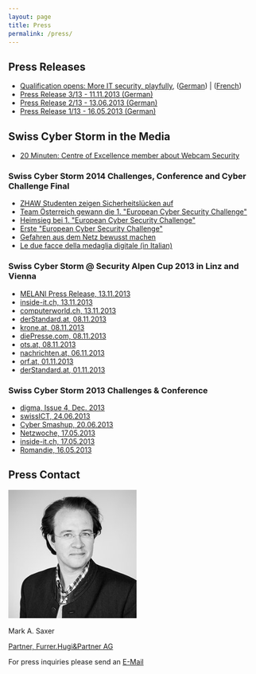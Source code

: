 ```yaml
---
layout: page
title: Press
permalink: /press/
---
```

<h2>Press Releases</h2>
<ul class="fa-ul">
  <li><i class="fa-li fa fa-check-square"></i><a href="/res/press/Press-Release-Challenge-Start_EN.pdf">Qualification opens: More IT security, playfully</a>, (<a href="/res/press/Press-Release-Challenge-Start_DE.pdf">German</a>) | (<a href="/res/press/Press-Release-Challenge-Start_FR.pdf">French</a>)</li>
<li><i class="fa-li fa fa-check-square"></i><a href="/res/press/alpencup_final_pressemitteilung_final_v2.0.pdf">Press Release 3/13 - 11.11.2013 (German)</a></li>
<li><i class="fa-li fa fa-check-square"></i><a href="/res/press/SCS4_MM_20130613.pdf">Press Release 2/13 - 13.06.2013 (German)</a></li>
<li><i class="fa-li fa fa-check-square"></i><a href="/res/press/SCS4_MM_20130516.pdf">Press Release 1/13 - 16.05.2013 (German)</a></li>
</ul>

<h2>Swiss Cyber Storm in the Media</h2>
<ul class="fa-ul">
  <li><i class="fa-li fa fa-check-square"></i><a href="http://www.20min.ch/digital/news/story/-Eine-Webcam-laesst-sich-innert-Minuten-knacken--27871932" target="_blank">
20 Minuten: Centre of Excellence member about Webcam Security
</a></li>
</ul>

<h3>Swiss Cyber Storm 2014 Challenges, Conference and Cyber Challenge Final</h3>
<ul class="fa-ul">
<li><i class="fa-li fa fa-check-square"></i><a href="http://engineering.zhaw.ch/de/engineering/ueber-uns/news/newsdetail/news/swiss-cyber-storm-it-security-challenge-zhaw-studenten-zeigen-it-sicherheitsluecken-auf.html" target="_blank">ZHAW Studenten zeigen Sicherheitslücken auf</a></li>
<li><i class="fa-li fa fa-check-square"></i><a href="http://derstandard.at/2000007826365/Team-Oesterreich-gewann-die-1-European-Cyber-Security-Challenge" target="_blank">Team Österreich gewann die 1. "European Cyber Security Challenge"</a></li>
<li><i class="fa-li fa fa-check-square"></i><a href="http://steiermark.orf.at/news/stories/2677849/" target="_blank">Heimsieg bei 1. "European Cyber Security Challenge"</a></li>
<li><i class="fa-li fa fa-check-square"></i><a href="http://www.oe24.at/oesterreich/chronik/steiermark/Erste-European-Cyber-Security-Challenge/164218126" target="_blank">Erste "European Cyber Security Challenge"</a></li>
<li><i class="fa-li fa fa-check-square"></i><a href="http://www.meinbezirk.at/fuerstenfeld/wirtschaft/gefahren-aus-dem-netz-bewusst-machen-d1142196.html" target="_blank">Gefahren aus dem Netz bewusst machen</a></li>
<li><i class="fa-li fa fa-check-square"></i><a href="http://www.rsi.ch/rete-uno/programmi/intrattenimento/la-consulenza/Le-due-facce-della-medaglia-digitale-2803933.html" target="_blank">Le due facce della medaglia digitale (in Italian)</a></li>
</ul>

<h3>Swiss Cyber Storm @ Security Alpen Cup 2013 in Linz and Vienna</h3>

<ul class="fa-ul">
<li><i class="fa-li fa fa-check-square"></i><a href="http://www.melani.admin.ch/dienstleistungen/archiv/01560/index.html?lang=de">MELANI Press Release, 13.11.2013</a></li>
<li><i class="fa-li fa fa-check-square"></i><a href="http://www.inside-it.ch/articles/34430">inside-it.ch, 13.11.2013</a></li>
<li><i class="fa-li fa fa-check-square"></i><a href="http://www.computerworld.ch/news/kommunikation/artikel/schweiz-schlaegt-oesterreich-bei-it-security-64668/">computerworld.ch, 13.11.2013</a></li>
<li><i class="fa-li fa fa-check-square"></i><a href="http://derstandard.at/1381371281852/Security-Alpen-Cup-geht-an-die-Schweiz">derStandard.at, 08.11.2013</a></li>
<li><i class="fa-li fa fa-check-square"></i><a href="http://www.krone.at/Digital/Schweiz_gewinnt_Hackerbewerb_Security_Alpen_Cu  p-Ergebnis_fix-Story-382094">krone.at, 08.11.2013</a></li>
<li><i class="fa-li fa fa-check-square"></i><a href="http://diepresse.com/home/techscience/internet/sicherheit/1474030/HackerCup_Schweizer-schlagen-Osterreicher-im-Finale">diePresse.com, 08.11.2013</a></li>
<li><i class="fa-li fa fa-check-square"></i><a href="http://www.ots.at/presseaussendung/OTS_20131107_OTS0220/cyber-sicherheitswoche-des-bundesheeres-endet-mit-laenderkampf">ots.at, 08.11.2013</a></li>
<li><i class="fa-li fa fa-check-square"></i><a href="http://www.nachrichten.at/oberoesterreich/Wir-alle-sind-im-Haifischbecken-  Cyber-Space;art4,1232713">nachrichten.at, 06.11.2013</a></li>
<li><i class="fa-li fa fa-check-square"></i><a href="http://ooe.orf.at/news/stories/2612494/">orf.at, 01.11.2013</a></li>
<li><i class="fa-li fa fa-check-square"></i><a href="http://derstandard.at/1381370597201/Cyber-Terror-und-Anonymous-Bundesheer-fischt-nach-jungen-Hackern">derStandard.at, 01.11.2013</a></li>
</ul>

<h3>Swiss Cyber Storm 2013 Challenges & Conference</h3>
<ul class="fa-ul">
<li><i class="fa-li fa fa-check-square"></i><a href="http://2014.swisscyberstorm.com/files/2913/8885/0156/digma_2013_4.pdf">digma, Issue 4, Dec. 2013</a></li>
<li><i class="fa-li fa fa-check-square"></i><a href="http://www.swissict.ch/index.php?id=419" target="_blank">swissICT, 24.06.2013</a></li>
<li><i class="fa-li fa fa-check-square"></i><a href="http://cybermashup.com/2013/06/20/swiss-cyber-storm-4-part-1/" target="_blank">Cyber Smashup, 20.06.2013</a></li>
<li><i class="fa-li fa fa-check-square"></i><a href="http://www.netzwoche.ch/de-CH/News/2013/05/17/Cyber-Talente-gesucht.aspx" target="_blank">Netzwoche, 17.05.2013</a></li>
<li><i class="fa-li fa fa-check-square"></i><a href="http://www.inside-it.ch/articles/32550" target="_blank">inside-it.ch, 17.05.2013</a></li>
<li><i class="fa-li fa fa-check-square"></i><a href="http://www.romandie.com/news/n/__Les_TIC_mais_en_toute_securite_Swiss_Cyber_Storm_cherche_les_cyber_talents_de_demain____21160520131640.asp" target="_blank">Romandie, 16.05.2013</a></li>
</ul>

<h2>Press Contact</h2>

<div class="scs-portrait">
<img src="/img/about/mark_saxer.jpg" alt="lic. phil. I Mark A. Saxer">
<div class="scs-portrait-description">
<p class="scs-portrait-name">Mark A. Saxer</p>
<a class="scs-portrait-affiliation" href="mailto:press@swisscyberstorm.com">Partner, Furrer.Hugi&Partner AG</a>
<p>For press inquiries please send an <a href="mailto:press@swisscyberstorm.com" target="_blank">
E-Mail</a></p>
</div>
</div>


